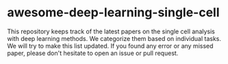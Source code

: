 # awesome-deep-learning-single-cell

This repository keeps track of the latest papers on the single cell analysis with deep learning methods. We categorize them based on individual tasks.
We will try to make this list updated. If you found any error or any missed paper, please don't hesitate to open an issue or pull request.


